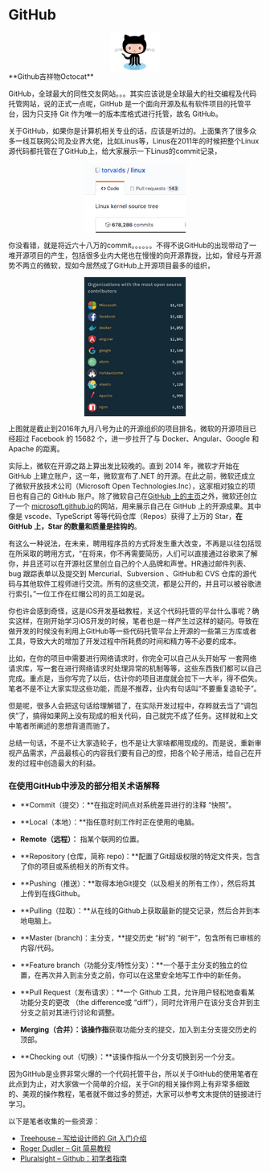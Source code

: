 # **GitHub**

<div  align="center">    
<img src="images/GitHub.png" width = "20%" height = "20%" align=center />
</div>
**Github吉祥物Octocat**

GitHub，全球最大的同性交友网站。。。其实应该说是全球最大的社交编程及代码托管网站，说的正式一点呢，GitHub 是一个面向开源及私有软件项目的托管平台，因为只支持 Git 作为唯一的版本库格式进行托管，故名 GitHub。

关于GitHub，如果你是计算机相关专业的话，应该是听过的。上面集齐了很多众多一线互联网公司及业界大佬，比如Linus等，Linus在2011年的时候把整个Linux源代码都托管在了GitHub上，给大家展示一下Linus的commit记录，



<div  align="center">    
<img src="images/linus.png" width = "40%" height = "40%" align=center />
</div>


你没看错，就是将近六十八万的commit。。。。。。不得不说GitHub的出现带动了一堆开源项目的产生，包括很多业内大佬也在慢慢的向开源靠拢，比如，曾经与开源势不两立的微软，现如今居然成了GitHub上开源项目最多的组织，

<div  align="center">    
<img src="images/openRank.png" width = "40%" height = "40%" align=center />
</div>

上图就是截止到2016年九月八号为止的开源组织的项目排名，微软的开源项目已经超过 Facebook 的 15682 个，进一步拉开了与 Docker、Angular、Google 和 Apache 的距离。

实际上，微软在开源之路上算出发比较晚的。直到 2014 年，微软才开始在 GitHub 上建立账户，这一年，微软宣布了.NET 的开源。在此之前，微软还成立了微软开放技术公司（Microsoft Open Technologies.Inc），这家相对独立的项目也有自己的 GitHub 账户。除了微软自己在[GitHub 上的主页](https://github.com/microsoft)之外，微软还创立了一个 [microsoft.github.io](https://microsoft.github.io/)的网站，用来展示自己在 GitHub 上的开源成果。其中像是 vscode、TypeScript 等等代码仓库（Repos）获得了上万的 Star，**在 GitHub 上，Star 的数量和质量是挂钩的**。

有这么一种说法，在未来，聘用程序员的方式将发生重大改变，不再是以往包括现在所采取的聘用方式，“在将来，你不再需要简历，人们可以直接通过谷歌来了解你，并且还可以在开源社区里创立自己的个人品牌和声誉。HR通过邮件列表、bug 跟踪表单以及提交到 Mercurial、Subversion 、GitHub和 CVS 仓库的源代码与其他软件工程师进行交流。所有的这些交流，都是公开的，并且可以被谷歌进行索引。”一位工作在红帽公司的员工如是说。

你也许会感到奇怪，这是iOS开发基础教程，关这个代码托管的平台什么事呢？确实这样，在刚开始学习iOS开发的时候，笔者也是一样产生过这样的疑问。导致在做开发的时候没有利用上GitHub等一些代码托管平台上开源的一些第三方库或者工具，导致大大的增加了开发过程中所耗费的时间和精力等不必要的成本。

比如，在你的项目中需要进行网络请求时，你完全可以自己从头开始写 一套网络请求库，写一套在进行网络请求时处理异常的机制等等，这些东西我们都可以自己完成。重点是，当你写完了以后，估计你的项目进度就会拉下一大半，得不偿失。笔者不是不让大家实现这些功能，而是不推荐，业内有句话叫“不要重复造轮子”。

 但是呢，很多人会把这句话给理解错了，在实际开发过程中，存粹就去当了“调包侠”了，搞得如果网上没有现成的相关代码，自己就完不成了任务。这样就和上文中笔者所阐述的思想背道而驰了。

 总结一句话，不是不让大家造轮子，也不是让大家啥都用现成的。而是说，重新审视产品需求，产品最核心的内容我们要有自己的控，把各个轮子用活，给自己在开发的过程中创造最大的利益。

### 在使用GitHub中涉及的部分相关术语解释

* **Commit（提交）：**在指定时间点对系统差异进行的注释 “快照”。
* **Local（本地）：**指任意时刻工作时正在使用的电脑。
* **Remote（远程）：** 指某个联网的位置。
* **Repository \(仓库，简称 repo\)：**配置了Git超级权限的特定文件夹，包含了你的项目或系统相关的所有文件。

* **Pushing（推送）：**取得本地Git提交（以及相关的所有工作），然后将其上传到在线Github。

* **Pulling（拉取）：**从在线的Github上获取最新的提交记录，然后合并到本地电脑上。
* **Master \(branch\)：主分支，**提交历史 “树”的 “树干”，包含所有已审核的内容/代码。
* **Feature branch（功能分支/特性分支）：**一个基于主分支的独立的位置，在再次并入到主分支之前，你可以在这里安全地写工作中的新任务。
* **Pull Request（发布请求）：**一个 Github 工具，允许用户轻松地查看某功能分支的更改 （the difference或 “diff”），同时允许用户在该分支合并到主分支之前对其进行讨论和调整。
* **Merging（合并）：**该操作**指**获取功能分支的提交，加入到主分支提交历史的顶部。
* **Checking out（切换）：**该操作指从一个分支切换到另一个分支。

因为GitHub是业界非常火爆的一个代码托管平台，所以关于GitHub的使用笔者在此点到为止，对大家做一个简单的介绍，关于Git的相关操作网上有非常多细致的、美观的操作教程，笔者就不做过多的赘述，大家可以参考文末提供的链接进行学习。

以下是笔者收集的一些资源：

* [Treehouse – 写给设计师的 Git 入门介绍](http://blog.teamtreehouse.com/git-for-designers-part-1)
* [Roger Dudler – Git 简易教程](http://rogerdudler.github.io/git-guide/)
* [Pluralsight – Github：初学者指南](https://www.pluralsight.com/blog/software-development/github-tutorial)



